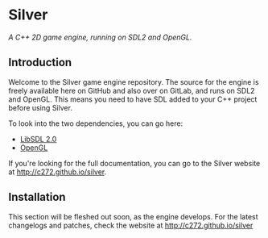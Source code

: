 # Silver
*A C++ 2D game engine, running on SDL2 and OpenGL.*

## Introduction
Welcome to the Silver game engine repository. The source for the engine is freely available here on GitHub and also over on GitLab, and runs on SDL2 and OpenGL. This means you need to have SDL added to your C++ project before using Silver.

To look into the two dependencies, you can go here:
- [LibSDL 2.0](https://www.libsdl.org/)
- [OpenGL](https://www.opengl.org/)


If you're looking for the full documentation, you can go to the Silver website at http://c272.github.io/silver.

## Installation
This section will be fleshed out soon, as the engine develops. For the latest changelogs and patches, check the website at http://c272.github.io/silver
